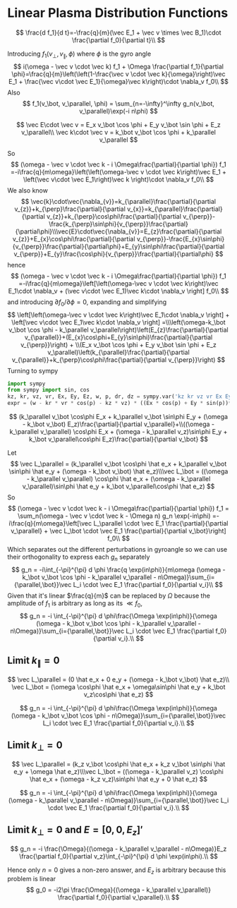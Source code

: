 # Linear Plasma Distribution Functions 

$$
\frac{d f_1}{d t}=-\frac{q}{m}(\vec E_1 + \vec v \times \vec B_1)\cdot \frac{\partial f_0}{\partial t}\\
$$

Introducing $f_1(v_\perp, v_\parallel, \phi)$ where $\phi$ is the gyro angle
$$
i(\omega - \vec v \cdot \vec k) f_1 + \Omega \frac{\partial f_1}{\partial \phi}=\frac{q}{m}\left(\left(1-\frac{\vec v \cdot \vec k}{\omega}\right)\vec E_1 + \frac{\vec v\cdot \vec E_1}{\omega}\vec k\right)\cdot \nabla_v f_0\\
$$
Also
$$
f_1(v_\bot, v_\parallel, \phi) = \sum_{n=-\infty}^\infty g_n(v_\bot, v_\parallel)\exp(-i n\phi)
$$

$$
\vec E\cdot \vec v = E_x v_\bot \cos \phi + E_y v_\bot \sin \phi + E_z v_\parallel\\ \vec k\cdot \vec v = k_\bot v_\bot \cos \phi + k_\parallel v_\parallel
$$

So
$$
(\omega - \vec v \cdot \vec k - i \Omega\frac{\partial}{\partial \phi}) f_1 =-i\frac{q}{m\omega}\left(\left(\omega-\vec v \cdot \vec k\right)\vec E_1 + \left(\vec v\cdot \vec E_1\right)\vec k \right)\cdot \nabla_v f_0\\
$$
We also know
$$
\vec{k}\cdot\vec{\nabla_{v}}=k_{\parallel}\frac{\partial}{\partial v_{z}}+k_{\perp}\frac{\partial}{\partial v_{x}}=k_{\parallel}\frac{\partial}{\partial v_{z}}+k_{\perp}\cos\phi\frac{\partial}{\partial v_{\perp}}-\frac{k_{\perp}\sin\phi}{v_{\perp}}\frac{\partial}{\partial\phi}\\\vec{E}\cdot\vec{\nabla_{v}}=E_{z}\frac{\partial}{\partial v_{z}}+E_{x}\cos\phi\frac{\partial}{\partial v_{\perp}}-\frac{E_{x}\sin\phi}{v_{\perp}}\frac{\partial}{\partial\phi}+E_{y}\sin\phi\frac{\partial}{\partial v_{\perp}}+E_{y}\frac{\cos\phi}{v_{\perp}}\frac{\partial}{\partial\phi}
$$
hence
$$
(\omega - \vec v \cdot \vec k - i \Omega\frac{\partial}{\partial \phi}) f_1 =-i\frac{q}{m\omega}\left[\left(\omega-\vec v \cdot \vec k\right)\vec E_1\cdot \nabla_v + (\vec v\cdot \vec E_1)\vec k\cdot \nabla_v \right] f_0\\
$$
 and introducing $\partial f_0/\partial \phi = 0$, expanding and simplifying 
$$
\left[\left(\omega-\vec v \cdot \vec k\right)\vec E_1\cdot \nabla_v \right] + \left[\vec v\cdot \vec E_1\vec k\cdot \nabla_v \right] =\\\left(\omega-k_\bot v_\bot \cos \phi - k_\parallel v_\parallel\right)\left(E_{z}\frac{\partial}{\partial v_{\parallel}}+(E_{x}\cos\phi+E_{y}\sin\phi)\frac{\partial}{\partial v_{\perp}}\right) + \\(E_x v_\bot \cos \phi + E_y v_\bot \sin \phi + E_z v_\parallel)\left(k_{\parallel}\frac{\partial}{\partial v_{\parallel}}+k_{\perp}\cos\phi\frac{\partial}{\partial v_{\perp}}\right)
$$
Turning to sympy

```python
import sympy
from sympy import sin, cos
kz, kr, vz, vr, Ex, Ey, Ez, w, p, dr, dz = sympy.var('kz kr vz vr Ex Ey Ez w p dr dz')
expr = (w - kr * vr * cos(p) - kz * vz) * ((Ex * cos(p) + Ey * sin(p))*dr + Ez * dz) + (Ex * vr * cos(p) + Ey * vr * sin(p) + Ez * vz) * (kz * dz + kr * cos(p) * dr)
```

$$
(k_\parallel v_\bot \cos\phi E_x + k_\parallel v_\bot \sin\phi E_y + (\omega - k_\bot v_\bot) E_z)\frac{\partial}{\partial v_\parallel}+\\((\omega - k_\parallel v_\parallel) \cos\phi E_x + (\omega - k_\parallel v_z)\sin\phi E_y + k_\bot v_\parallel\cos\phi E_z)\frac{\partial}{\partial v_\bot}
$$

Let
$$
\vec L_\parallel = (k_\parallel v_\bot \cos\phi \hat e_x + k_\parallel v_\bot \sin\phi \hat e_y + (\omega - k_\bot v_\bot) \hat e_z)\\\vec L_\bot = ((\omega - k_\parallel v_\parallel) \cos\phi \hat e_x + (\omega - k_\parallel v_\parallel)\sin\phi \hat e_y + k_\bot v_\parallel\cos\phi \hat e_z)
$$
So
$$
(\omega - \vec v \cdot \vec k - i \Omega\frac{\partial}{\partial \phi}) f_1 = \sum_n(\omega - \vec v \cdot \vec k - \Omega n) g_n \exp(-in\phi) =-i\frac{q}{m\omega}\left[\vec L_\parallel \cdot \vec E_1 \frac{\partial}{\partial v_\parallel} + \vec L_\bot \cdot \vec E_1 \frac{\partial}{\partial v_\bot}\right] f_0\\
$$
Which separates out the different perturbations in gyroangle so we can use their orthogonality to express each $g_n$ separately
$$
g_n = -i\int_{-\pi}^{\pi} d \phi \frac{q \exp(in\phi)}{m\omega (\omega - k_\bot v_\bot \cos \phi - k_\parallel v_\parallel - n\Omega)}\sum_{i={\parallel,\bot}}\vec L_i \cdot \vec E_1 \frac{\partial f_0}{\partial v_i}\\
$$
Given that it's linear $\frac{q}{m}$ can be replaced by $\Omega$ because the amplitude of $f_1$ is arbitrary as long as its $\ll f_0$,
$$
g_n = -i \int_{-\pi}^{\pi} d \phi\frac{\Omega \exp(in\phi)}{\omega (\omega - k_\bot v_\bot \cos \phi - k_\parallel v_\parallel - n\Omega)}\sum_{i={\parallel,\bot}}\vec L_i \cdot \vec E_1 \frac{\partial f_0}{\partial v_i}.\\
$$

## Limit $k_\parallel=0$

$$
\vec L_\parallel = (0 \hat e_x + 0 e_y + (\omega - k_\bot v_\bot) \hat e_z)\\
\vec L_\bot = (\omega \cos\phi \hat e_x + \omega\sin\phi \hat e_y + k_\bot v_z\cos\phi \hat e_z)
$$


$$
g_n = -i \int_{-\pi}^{\pi} d \phi\frac{\Omega \exp(in\phi)}{\omega (\omega - k_\bot v_\bot \cos \phi - n\Omega)}\sum_{i={\parallel,\bot}}\vec L_i \cdot \vec E_1 \frac{\partial f_0}{\partial v_i}.\\
$$

###

## Limit $k_\bot=0$

$$
\vec L_\parallel = (k_z v_\bot \cos\phi \hat e_x + k_z v_\bot \sin\phi \hat e_y + \omega \hat e_z)\\\vec L_\bot = ((\omega - k_\parallel v_z) \cos\phi \hat e_x + (\omega - k_z v_z)\sin\phi \hat e_y + 0 \hat e_z)
$$

$$
g_n = -i \int_{-\pi}^{\pi} d \phi\frac{\Omega \exp(in\phi)}{\omega (\omega - k_\parallel v_\parallel - n\Omega)}\sum_{i={\parallel,\bot}}\vec L_i \cdot \vec E_1 \frac{\partial f_0}{\partial v_i}.\\
$$

## Limit $k_\bot =0$ and $E =[0,0,E_z]'$

$$
g_n = -i \frac{\Omega}{(\omega - k_\parallel v_\parallel - n\Omega)}E_z \frac{\partial f_0}{\partial v_z}\int_{-\pi}^{\pi} d \phi \exp(in\phi).\\
$$

Hence only $n=0$ gives a non-zero answer, and $E_z$ is arbitrary because this problem is linear
$$
g_0 = -i2\pi \frac{\Omega}{(\omega - k_\parallel v_\parallel)} \frac{\partial f_0}{\partial v_\parallel}.\\
$$
